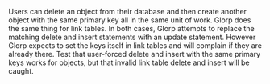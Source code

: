 Users can delete an object from their database and then create another object with the same primary key all in the same unit of work.  Glorp does the same thing for link tables.  In both cases, Glorp attempts to replace the matching delete and insert statements with an update statement.  However Glorp expects to set the keys itself in link tables and will complain if they are already there.  Test that user-forced delete and insert with the same primary keys works for objects, but that invalid link table delete and insert will be caught.
